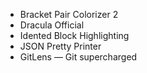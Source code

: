 - Bracket Pair Colorizer 2
- Dracula Official
- Idented Block Highlighting
- JSON Pretty Printer
- GitLens — Git supercharged
